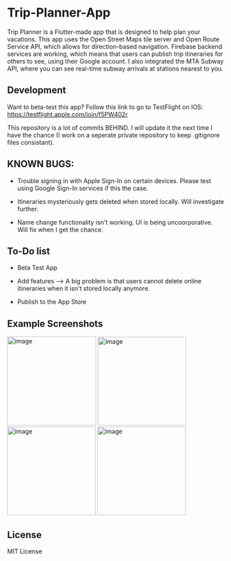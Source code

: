 # Trip-Planner-App

Trip Planner is a Flutter-made app that is designed to help plan your vacations. This app uses the Open Street Maps tile server and Open Route Service API, which allows for direction-based navigation. Firebase backend services are working, which means that users can publish trip itineraries for others to see, using their Google account. I also integrated the MTA Subway API, where you can see real-time subway arrivals at stations nearest to you.

## Development

Want to beta-test this app? Follow this link to go to TestFlight on IOS: https://testflight.apple.com/join/f5PW402r

This repository is a lot of commits BEHIND. I will update it the next time I have the chance (I work on a seperate private repository to keep .gitignore files consistant).

## KNOWN BUGS:

- Trouble signing in with Apple Sign-In on certain devices. Please test using Google Sign-In services if this the case.

- Itineraries mysteriously gets deleted when stored locally. Will investigate further.

- Name change functionality isn't working. UI is being uncoorporative. Will fix when I get the chance.

## To-Do list

- Beta Test App

- Add features --> A big problem is that users cannot delete online itineraries when it isn't stored locally anymore. 

- Publish to the App Store

## Example Screenshots

<p float="left">
<img width="206" alt="image" src="https://user-images.githubusercontent.com/107655677/211133193-3d52d947-a941-4c03-863d-3dfb82a53722.png">
<img width="205" alt="image" src="https://user-images.githubusercontent.com/107655677/211133231-669a35e2-a19d-4be9-b924-e791926cabbb.png">
<img width="205" alt="image" src="https://user-images.githubusercontent.com/107655677/212450796-94c18c4d-c082-4579-9147-97a7a34d7800.png">
<img width="205" alt="image" src="https://user-images.githubusercontent.com/107655677/212450822-0cf430d7-ab79-4b08-ac5a-e142615c7325.png">
</p>

## License
MIT License